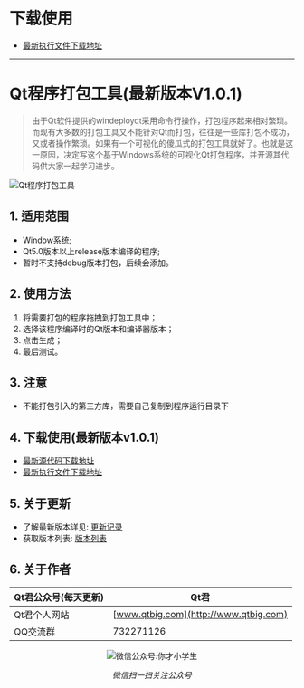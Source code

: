 # 下载使用
* [最新执行文件下载地址](https://github.com/aeagean/DeployQt/releases/download/v1.0.1/QtDeploy-v1.0.1.rar)
---
# Qt程序打包工具(最新版本V1.0.1)
> 由于Qt软件提供的windeployqt采用命令行操作，打包程序起来相对繁琐。而现有大多数的打包工具又不能针对Qt而打包，往往是一些库打包不成功，又或者操作繁琐。如果有一个可视化的傻瓜式的打包工具就好了。也就是这一原因，决定写这个基于Windows系统的可视化Qt打包程序，并开源其代码供大家一起学习进步。

![Qt程序打包工具](https://github.com/aeagean/DeployQt/blob/master/Test/Qt%E7%A8%8B%E5%BA%8F%E6%89%93%E5%8C%85%E5%B7%A5%E5%85%B7V1.0.gif?raw=true)

## 1. 适用范围
* Window系统;
* Qt5.0版本以上release版本编译的程序;
* 暂时不支持debug版本打包，后续会添加。

## 2. 使用方法
1. 将需要打包的程序拖拽到打包工具中；
2. 选择该程序编译时的Qt版本和编译器版本；
3. 点击生成；
4. 最后测试。

## 3. 注意
* 不能打包引入的第三方库，需要自己复制到程序运行目录下

## 4. 下载使用(最新版本v1.0.1)
* [最新源代码下载地址](https://github.com/aeagean/DeployQt/archive/master.zip)
* [最新执行文件下载地址](https://github.com/aeagean/DeployQt/releases/download/v1.0.1/QtDeploy-v1.0.1.rar)

## 5. 关于更新
* 了解最新版本详见: [更新记录](https://github.com/aeagean/DeployQt/blob/master/ChangeLogs.md)
* 获取版本列表: [版本列表](https://github.com/aeagean/DeployQt/releases)

## 6. 关于作者
|Qt君公众号(每天更新)|Qt君|
|---|---|
|Qt君个人网站|[www.qtbig.com](http://www.qtbig.com)|
|QQ交流群|732271126|

<p align="center">
  <img src="http://www.qtbig.com/about/index/my_qrcode.jpg" alt="微信公众号:你才小学生">
  <p align="center"><em>微信扫一扫关注公众号</em></p>
</p>
